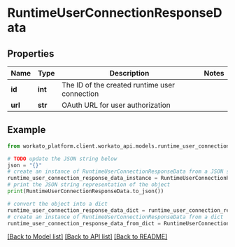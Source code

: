 # RuntimeUserConnectionResponseData


## Properties

Name | Type | Description | Notes
------------ | ------------- | ------------- | -------------
**id** | **int** | The ID of the created runtime user connection | 
**url** | **str** | OAuth URL for user authorization | 

## Example

```python
from workato_platform.client.workato_api.models.runtime_user_connection_response_data import RuntimeUserConnectionResponseData

# TODO update the JSON string below
json = "{}"
# create an instance of RuntimeUserConnectionResponseData from a JSON string
runtime_user_connection_response_data_instance = RuntimeUserConnectionResponseData.from_json(json)
# print the JSON string representation of the object
print(RuntimeUserConnectionResponseData.to_json())

# convert the object into a dict
runtime_user_connection_response_data_dict = runtime_user_connection_response_data_instance.to_dict()
# create an instance of RuntimeUserConnectionResponseData from a dict
runtime_user_connection_response_data_from_dict = RuntimeUserConnectionResponseData.from_dict(runtime_user_connection_response_data_dict)
```
[[Back to Model list]](../README.md#documentation-for-models) [[Back to API list]](../README.md#documentation-for-api-endpoints) [[Back to README]](../README.md)


